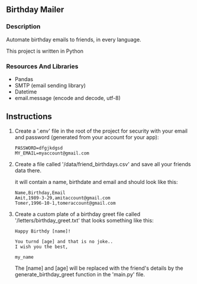 ## Birthday Mailer

### Description
Automate birthday emails to friends,
in every language.

This project is written in Python

### Resources And Libraries
- Pandas
- SMTP (email sending library)
- Datetime
- email.message (encode and decode, utf-8)

## Instructions

1. Create a '.env' file in the root of the project
    for security
    with your email and password (generated from your account for your app):
    ```commandline
    PASSWORD=dfgjkdgsd
    MY_EMAIL=myaccount@gmail.com
    ```

2. Create a file called '/data/friend_birthdays.csv' and save all your friends data there.

    it will contain a name, birthdate and email and should look like this:
    ```commandline
    Name,Birthday,Email
    Amit,1989-3-29,amitaccount@gmail.com
    Tomer,1996-10-1,tomeraccount@gmail.com
    ```


3. Create a custom plate of a birthday greet file called
'/letters/birthday_greet.txt' that looks something like this:
    ```commandline
    Happy Birthdy [name]!
    
    You turnd [age] and that is no joke..
    I wish you the best,
    
    my_name
    ```
    The [name] and [age] will be replaced with the friend's details by the generate_birthday_greet function in the 'main.py' file.     
